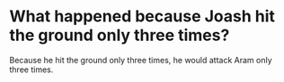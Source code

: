 # What happened because Joash hit the ground only three times?

Because he hit the ground only three times, he would attack Aram only three times.
